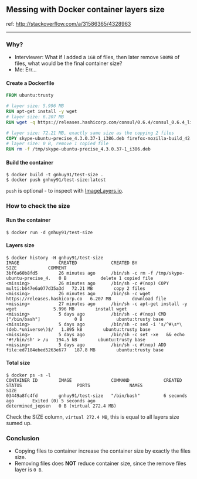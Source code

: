 ## Messing with Docker container layers size
ref: http://stackoverflow.com/a/31586365/4328963
___
### Why?
- Interviewer: What if I added a `1GB` of files, then later remove `500MB` of files, what would be the final container size?
- Me: Err...

#### Create a Dockerfile
```dockerfile
FROM ubuntu:trusty

# layer size: 5.996 MB
RUN apt-get install -y wget
# layer size: 6.207 MB
RUN wget -q https://releases.hashicorp.com/consul/0.6.4/consul_0.6.4_linux_amd64.zip

# layer size: 72.21 MB, exactly same size as the copying 2 files
COPY skype-ubuntu-precise_4.3.0.37-1_i386.deb firefox-mozilla-build_42.0-0ubuntu1_amd64.deb /tmp/
# layer size: 0 B, remove 1 copied file
RUN rm -f /tmp/skype-ubuntu-precise_4.3.0.37-1_i386.deb
```

#### Build the container
```
$ docker build -t gnhuy91/test-size .
$ docker push gnhuy91/test-size:latest
```
`push` is optional - to inspect with [ImageLayers.io](https://imagelayers.io/).


### How to check the size
#### Run the container
```
$ docker run -d gnhuy91/test-size
```
#### Layers size
```
$ docker history -H gnhuy91/test-size
IMAGE               CREATED             CREATED BY                                      SIZE            COMMENT
3bf6a60b8fd5        26 minutes ago      /bin/sh -c rm -f /tmp/skype-ubuntu-precise_4.   0 B             delete 1 copied file
<missing>           26 minutes ago      /bin/sh -c #(nop) COPY multi:b647e6a077d35a3d   72.21 MB        copy 2 files
<missing>           26 minutes ago      /bin/sh -c wget https://releases.hashicorp.co   6.207 MB        download file
<missing>           27 minutes ago      /bin/sh -c apt-get install -y wget              5.996 MB        install wget
<missing>           5 days ago          /bin/sh -c #(nop) CMD ["/bin/bash"]             0 B             ubuntu:trusty base
<missing>           5 days ago          /bin/sh -c sed -i 's/^#\s*\(deb.*universe\)$/   1.895 kB        ubuntu:trusty base
<missing>           5 days ago          /bin/sh -c set -xe   && echo '#!/bin/sh' > /u   194.5 kB        ubuntu:trusty base
<missing>           5 days ago          /bin/sh -c #(nop) ADD file:ed7184ebed5263e677   187.8 MB        ubuntu:trusty base
```
#### Total size
```
$ docker ps -s -l
CONTAINER ID        IMAGE               COMMAND             CREATED             STATUS                     PORTS               NAMES               SIZE
03449a8fc4fd        gnhuy91/test-size   "/bin/bash"         6 seconds ago       Exited (0) 5 seconds ago                       determined_jepsen   0 B (virtual 272.4 MB)
```
Check the SIZE column, `virtual 272.4 MB`, this is equal to all layers size sumed up.

### Conclusion
- Copying files to container increase the container size by exactly the files size.
- Removing files does **NOT** reduce container size, since the remove files layer is `0 B`.
